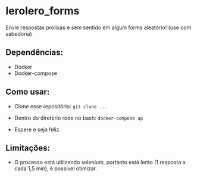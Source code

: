 # lerolero_forms
Envie respostas prolixas e sem sentido em algum forms aleatório! (use com sabedoria)


## Dependências:
- Docker
- Docker-compose

## Como usar:

- Clone esse repositório:
`git clone ...`

- Dentro do diretório rode no bash:
`docker-compose up`

- Espere e seja feliz.

## Limitações:
- O processo está utilizando selenium, portanto está lento (1 resposta a cada 1,5 min), é possível otimizar.
